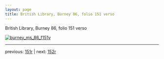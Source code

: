 ```yaml
---
layout: page
title: British Library, Burney 86, folio 151 verso
---
```


British Library, Burney 86, folio 151 verso

[![burney_ms_86_f151v](http://www.homermultitext.org/iipsrv?IIIF=/project/homer/pyramidal/deepzoom/bl/burney86imgs/v1/burney_ms_86_f151v.tif/full/800,/0/default.jpg)](http://www.homermultitext.org/ict2/?urn=urn:cite2:bl:burney86imgs.v1:burney_ms_86_f151v) 

---

previous:  [151r](../151r/) | next: [152r](../152r/)